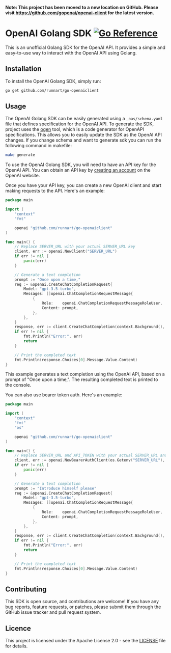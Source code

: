**Note: This project has been moved to a new location on GitHub. Please visit https://github.com/gopenai/openai-client for the latest version.**


# OpenAI Golang SDK [![Go Reference](https://pkg.go.dev/badge/github.com/runnart/go-openaiclient.svg)](https://pkg.go.dev/github.com/runnart/go-openaiclient)

This is an unofficial Golang SDK for the OpenAI API. It provides a simple and easy-to-use way to interact with the OpenAI API using Golang.

## Installation

To install the OpenAI Golang SDK, simply run:

```sh
go get github.com/runnart/go-openaiclient
```

## Usage

The OpenAI Golang SDK can be easily generated using a `_oas/schema.yaml` file that defines specification for the OpenAI API. To generate the SDK, project uses the [ogen](https://github.com/ogen-go/ogen) tool, which is a code generator for OpenAPI specifications. This allows you to easily update the SDK as the OpenAI API changes. If you change schema and want to generate sdk you can run the following command in makefile:

```sh
make generate
```

To use the OpenAI Golang SDK, you will need to have an API key for the OpenAI API. You can obtain an API key by [creating an account](https://beta.openai.com/signup/) on the OpenAI website.

Once you have your API key, you can create a new OpenAI client and start making requests to the API. Here's an example:

```go
package main

import (
	"context"
	"fmt"

	openai "github.com/runnart/go-openaiclient"
)

func main() {
	// Replace SERVER_URL with your actual SERVER_URL key
	client, err := openai.NewClient("SERVER_URL")
	if err != nil {
		panic(err)
	}

	// Generate a text completion
	prompt := "Once upon a time,"
	req := &openai.CreateChatCompletionRequest{
		Model: "gpt-3.5-turbo",
		Messages: []openai.ChatCompletionRequestMessage{
			{
				Role:    openai.ChatCompletionRequestMessageRoleUser,
				Content: prompt,
			},
		},
	}
	response, err := client.CreateChatCompletion(context.Background(), req)
	if err != nil {
		fmt.Println("Error:", err)
		return
	}

	// Print the completed text
	fmt.Println(response.Choices[0].Message.Value.Content)
}


```

This example generates a text completion using the OpenAI API, based on a prompt of "Once upon a time,". The resulting completed text is printed to the console.

You can also use bearer token auth. Here's an example:

```go
package main

import (
	"context"
	"fmt"
	"os"

	openai "github.com/runnart/go-openaiclient"
)

func main() {
	// Replace SERVER_URL and API_TOKEN with your actual SERVER_URL and API_TOKEN values
	client, err := openai.NewBearerAuthClient(os.Getenv("SERVER_URL"), os.Getenv("API_TOKEN"))
	if err != nil {
		panic(err)
	}

	// Generate a text completion
	prompt := "Introduce himself please"
	req := &openai.CreateChatCompletionRequest{
		Model: "gpt-3.5-turbo",
		Messages: []openai.ChatCompletionRequestMessage{
			{
				Role:    openai.ChatCompletionRequestMessageRoleUser,
				Content: prompt,
			},
		},
	}
	response, err := client.CreateChatCompletion(context.Background(), req)
	if err != nil {
		fmt.Println("Error:", err)
		return
	}

	// Print the completed text
	fmt.Println(response.Choices[0].Message.Value.Content)
}

```

## Contributing

This SDK is open source, and contributions are welcome! If you have any bug reports, feature requests, or patches, please submit them through the GitHub issue tracker and pull request system.

## Licence

This project is licensed under the Apache License 2.0 - see the [LICENSE](https://github.com/runnart/go-openaiclient/blob/main/LICENSE) file for details.

